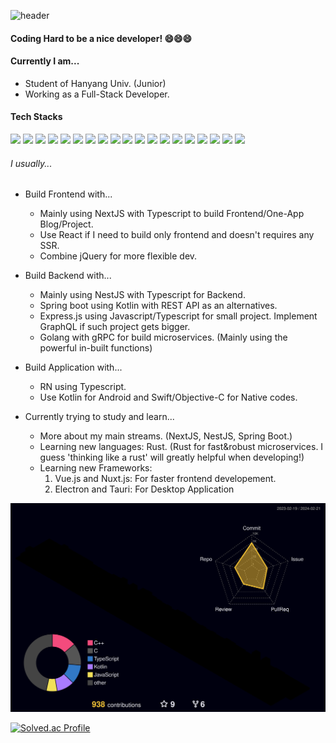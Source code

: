 ![header](https://capsule-render.vercel.app/api?type=slice&color=auto&height=300&section=header&text=Kyum's%20Repository&fontSize=90)
#### Coding Hard to be a nice developer! 😄😄😄

#### Currently I am...
- Student of Hanyang Univ. (Junior)
- Working as a Full-Stack Developer.

#### Tech Stacks
<p>
    <img src="https://img.shields.io/badge/Javascript-F7DF1E?style=flat-square&logo=Javascript&logoColor=323330"/>
    <img src="https://img.shields.io/badge/Typescript-3178C6?style=round-square&logo=Typescript&logoColor=white"/>
    <img src="https://img.shields.io/badge/Go-00ADD8?style=round-square&logo=Go&logoColor=white"/>
    <img src="https://img.shields.io/badge/Kotlin-7F52FF?style=round-square&logo=Kotlin&logoColor=white"/>
    <img src="https://img.shields.io/badge/jQuery-0769AD?style=round-square&logo=jQuery&logoColor=#000000"/>
    <img src="https://img.shields.io/badge/React-61DAFB?style=round-square&logo=React&logoColor=#000000"/>
    <img src="https://img.shields.io/badge/Svelte-FF3E00?style=round-square&logo=Svelte&logoColor=white"/>
    <img src="https://img.shields.io/badge/Next.js-000000?style=round-square&logo=Next.js&logoColor=white"/>
    <img src="https://img.shields.io/badge/Tailwind_CSS-06B6D4?style=round-square&logo=tailwindcss&logoColor=white"/>
    <img src="https://img.shields.io/badge/Styled_components-DB7093?style=round-square&logo=styledcomponents&logoColor=white"/>
    <img src="https://img.shields.io/badge/NestJS-E0234E?style=round-square&logo=NestJS&logoColor=white"/>
    <img src="https://img.shields.io/badge/Express-000000?style=round-square&logo=Express&logoColor=white"/>
    <img src="https://img.shields.io/badge/Spring Boot-6DB33F?style=round-square&logo=springboot&logoColor=white"/>
    <img src="https://img.shields.io/badge/Node.js-339933?style=round-square&logo=Node.js&logoColor=white"/>
    <img src="https://img.shields.io/badge/Docker-2496ED?style=round-square&logo=Docker&logoColor=white"/>
    <img src="https://img.shields.io/badge/Nginx-009639?style=round-square&logo=Nginx&logoColor=white"/>
    <img src="https://img.shields.io/badge/Prisma-2D3748?style=round-square&logo=Prisma&logoColor=white"/>
    <img src="https://img.shields.io/badge/GraphQL-E10098?style=round-square&logo=GraphQL&logoColor=white"/>
    <img src="https://img.shields.io/badge/gRPC-5CBCB9?style=round-square&logo=https://github.com/grpc/grpc.io/blob/4ad607130312760348fad636eec1bcd244f353d0/assets/icons/logo.svg&logoColor=white"/>
</p> 

###### I usually...
- Build Frontend with...
    - Mainly using NextJS with Typescript to build Frontend/One-App Blog/Project.
    - Use React if I need to build only frontend and doesn't requires any SSR.
    - Combine jQuery for more flexible dev. 
 
- Build Backend with...
    - Mainly using NestJS with Typescript for Backend.
    - Spring boot using Kotlin with REST API as an alternatives.
    - Express.js using Javascript/Typescript for small project. Implement GraphQL if such project gets bigger.
    - Golang with gRPC for build microservices. (Mainly using the powerful in-built functions)
      
- Build Application with...
    - RN using Typescript.
    - Use Kotlin for Android and Swift/Objective-C for Native codes.
      
- Currently trying to study and learn...
    - More about my main streams. (NextJS, NestJS, Spring Boot.)
    - Learning new languages: Rust. (Rust for fast&robust microservices. I guess 'thinking like a rust' will greatly helpful when developing!)
    - Learning new Frameworks:
      1. Vue.js and Nuxt.js: For faster frontend developement.
      2. Electron and Tauri: For Desktop Application

![](./profile-3d-contrib/profile-night-rainbow.svg)

[![Solved.ac Profile](http://mazassumnida.wtf/api/v2/generate_badge?boj=myugyin)](https://solved.ac/myugyin/)

<!--
[![Anurag's github stats](https://github-readme-stats.vercel.app/api?username=KyumKyum&count_private=true&theme=synthwave&show_icons=true)](https://github.com/anuraghazra/github-readme-stats)


**KyumKyum/KyumKyum** is a ✨ _special_ ✨ repository because its `README.md` (this file) appears on your GitHub profile.

Here are some ideas to get you started:

- 🔭 I’m currently working on ...
- 🌱 I’m currently learning ...
- 👯 I’m looking to collaborate on ...
- 🤔 I’m looking for help with ...
- 💬 Ask me about ...
- 📫 How to reach me: ...
- 😄 Pronouns: ...
- ⚡ Fun fact: ...
-->
